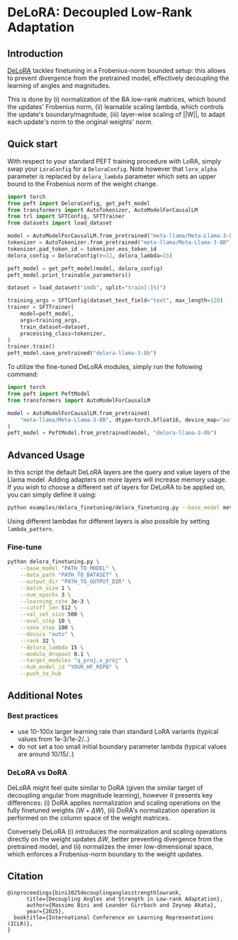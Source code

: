 # DeLoRA: Decoupled Low-Rank Adaptation 

## Introduction
[DeLoRA](https://huggingface.co/papers/2503.18225) tackles finetuning in a Frobenius-norm bounded setup: this allows to prevent divergence from the pretrained model, effectively decoupling the learning of angles and magnitudes.

This is done by (i) normalization of the BA low-rank matrices, which bound the updates' Frobenius norm, (ii) learnable scaling lambda, which controls the update's boundary/magnitude, (iii) layer-wise scaling of ||W||, to adapt each update's norm to the original weights' norm.

## Quick start

With respect to your standard PEFT training procedure with LoRA, simply swap your `LoraConfig` for a `DeloraConfig`. Note however that `lora_alpha` parameter is replaced by `delora_lambda` parameter which sets an upper bound to the Frobenius norm of the weight change.

```python
import torch
from peft import DeloraConfig, get_peft_model
from transformers import AutoTokenizer, AutoModelForCausalLM
from trl import SFTConfig, SFTTrainer
from datasets import load_dataset

model = AutoModelForCausalLM.from_pretrained("meta-llama/Meta-Llama-3-8B", dtype=torch.bfloat16, device_map="auto")
tokenizer = AutoTokenizer.from_pretrained("meta-llama/Meta-Llama-3-8B")
tokenizer.pad_token_id = tokenizer.eos_token_id
delora_config = DeloraConfig(r=32, delora_lambda=15)

peft_model = get_peft_model(model, delora_config)
peft_model.print_trainable_parameters()

dataset = load_dataset("imdb", split="train[:1%]")

training_args = SFTConfig(dataset_text_field="text", max_length=128)
trainer = SFTTrainer(
    model=peft_model,
    args=training_args,
    train_dataset=dataset,
    processing_class=tokenizer,
)
trainer.train()
peft_model.save_pretrained("delora-llama-3-8b")
```

To utilize the fine-tuned DeLoRA modules, simply run the following command:
```python
import torch
from peft import PeftModel
from transformers import AutoModelForCausalLM

model = AutoModelForCausalLM.from_pretrained(
    "meta-llama/Meta-Llama-3-8B", dtype=torch.bfloat16, device_map="auto"
)
peft_model = PeftModel.from_pretrained(model, "delora-llama-3-8b")
```

## Advanced Usage
In this script the default DeLoRA layers are the query and value layers of the Llama model. Adding adapters on more layers will increase memory usage. If you wish to choose a different set of layers for DeLoRA to be applied on, you can simply define it using:
```bash
python examples/delora_finetuning/delora_finetuning.py --base_model meta-llama/Meta-Llama-3-8B --target_modules "q_proj,k_proj,v_proj,o_proj" 
```

Using different lambdas for different layers is also possible by setting `lambda_pattern`.

### Fine-tune
```bash
python delora_finetuning.py \
    --base_model "PATH_TO_MODEL" \
    --data_path "PATH_TO_DATASET" \
    --output_dir "PATH_TO_OUTPUT_DIR" \
    --batch_size 1 \
    --num_epochs 3 \
    --learning_rate 3e-3 \
    --cutoff_len 512 \
    --val_set_size 500 \
    --eval_step 10 \
    --save_step 100 \
    --device "auto" \
    --rank 32 \
    --delora_lambda 15 \
    --module_dropout 0.1 \
    --target_modules "q_proj,v_proj" \
    --hub_model_id "YOUR_HF_REPO" \
    --push_to_hub
```

## Additional Notes
### Best practices
- use 10-100x larger learning rate than standard LoRA variants (typical values from 1e-3/1e-2/..)
- do not set a too small initial boundary parameter lambda (typical values are around 10/15/..)


### DeLoRA vs DoRA
DeLoRA might feel quite similar to DoRA (given the similar target of decoupling angular from magnitude learning), however it presents key differences: (i) DoRA applies normalization and scaling operations on the fully finetuned weights ($W + \Delta W$), (ii) DoRA's normalization operation is performed on the column space of the weight matrices.

Conversely DeLoRA (i) introduces the normalization and scaling operations directly on the weight updates $\Delta W$, better preventing divergence from the pretrained model, and (ii) normalizes the inner low-dimensional space, which enforces a Frobenius-norm boundary to the weight updates.


## Citation
```
@inproceedings{bini2025decouplinganglesstrengthlowrank,
      title={Decoupling Angles and Strength in Low-rank Adaptation}, 
      author={Massimo Bini and Leander Girrbach and Zeynep Akata},
      year={2025},
  booktitle={International Conference on Learning Representations (ICLR)},
}
```
